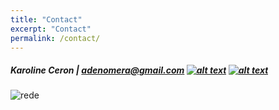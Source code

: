 ```yaml
---
title: "Contact"
excerpt: "Contact"
permalink: /contact/
---
```


##### Karoline Ceron | <adenomera@gmail.com>  [![alt text][1.1]][1]  [![alt text][6.1]][6]
 
 [1.1]: http://i.imgur.com/tXSoThF.png (twitter icon with padding)
 
  [1]: http://www.twitter.com/ceronkarol 
  
  
  
  [6.1]: http://i.imgur.com/0o48UoR.png (github icon with padding)
 
 [6]: http://www.github.com/karolceron      


![rede](https://user-images.githubusercontent.com/65569572/94021322-44cfba80-fd8a-11ea-8c62-6128111f1914.png)
